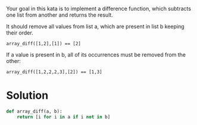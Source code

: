 Your goal in this kata is to implement a difference function, which subtracts one list from another and returns the result.

It should remove all values from list a, which are present in list b keeping their order.
```
array_diff([1,2],[1]) == [2]
```
If a value is present in b, all of its occurrences must be removed from the other:
```
array_diff([1,2,2,2,3],[2]) == [1,3]
```

# Solution
```python
def array_diff(a, b):
    return [i for i in a if i not in b]
```
